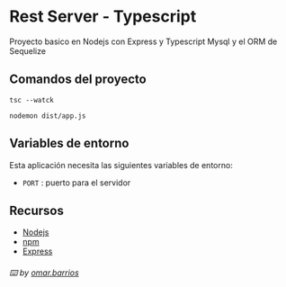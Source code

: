 # Rest Server - Typescript

Proyecto basico en Nodejs con Express y Typescript 
Mysql y el ORM de Sequelize

## Comandos del proyecto

```
tsc --watck
```

```
nodemon dist/app.js
```


## Variables de entorno

Esta aplicación necesita las siguientes variables de entorno:

- ` PORT ` : puerto para el servidor


## Recursos

- [Nodejs](https://nodejs.org/es/)
- [npm](https://www.npmjs.com/)
- [Express](https://expressjs.com/es/)


###### ⌨️ by [omar.barrios]()


